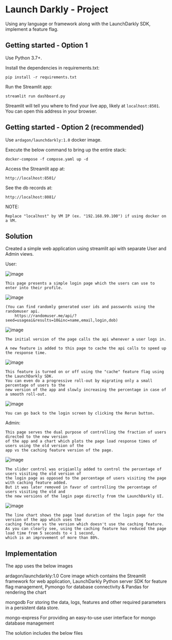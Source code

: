 # Launch Darkly - Project

Using any language or framework along with the LaunchDarkly SDK, implement a feature flag.


## Getting started - Option 1

Use Python 3.7+.

Install the dependencies in requirements.txt:

```
pip install -r requirements.txt
```

Run the Streamlit app:

```
streamlit run dashboard.py
```

Streamlit will tell you where to find your live app, likely at `localhost:8501`. You can open this address in your browser.


## Getting started - Option 2 (recommended)

Use `ardagon/launchdarkly:1.0` docker image.

Execute the below command to bring up the entire stack:

```
docker-compose -f compose.yaml up -d
```

Access the Streamlit app at:

```
http://localhost:8501/
```

See the db records at:

```
http://localhost:8081/
```

NOTE:

```
Replace "localhost" by VM IP (ex. "192.168.99.100") if using docker on a VM.
```


## Solution

Created a simple web application using streamlit api with separate User and Admin views.

User:

![image](https://user-images.githubusercontent.com/55037808/113381763-66b38680-9345-11eb-97d3-481c0ffa535b.png)

    This page presents a simple login page which the users can use to enter into their profile.

![image](https://user-images.githubusercontent.com/55037808/113381793-7f23a100-9345-11eb-8062-a5b6efd517db.png)

    (You can find randomly generated user ids and passwords using the randomuser api.
        https://randomuser.me/api/?seed=usageai&results=10&inc=name,email,login,dob)

![image](https://user-images.githubusercontent.com/55037808/113381710-4aafe500-9345-11eb-9cfb-0e0dcf2b566d.png)

    The initial version of the page calls the api whenever a user logs in.

    A new feature is added to this page to cache the api calls to speed up the response time.

![image](https://user-images.githubusercontent.com/55037808/113382510-3d93f580-9347-11eb-88ad-d800eb1e0c2f.png)

    This feature is turned on or off using the "cache" feature flag using the LaunchDarkly SDK.
    You can even do a progressive roll-out by migrating only a small percentage of users to the
    new version of the app and slowly increasing the percentage in case of a smooth roll-out.
    
![image](https://user-images.githubusercontent.com/55037808/113382352-e0983f80-9346-11eb-867b-9b6ec19fe883.png)

    You can go back to the login screen by clicking the Rerun button.

Admin:

    This page serves the dual purpose of controlling the fraction of users directed to the new version
    of the app and a chart which plots the page load response times of users using the old version of the
    app vs the caching feature version of the page.
    
![image](https://user-images.githubusercontent.com/55037808/113382161-7384aa00-9346-11eb-8c3d-36d1afc01c5e.png)


    The slider control was origianlly added to control the percentage of users visiting the old version of
    the login page as opposed to the percentage of users visiting the page with caching feature added.
    But it was later removed in favor of controlling the percentage of users visiting the old and
    the new versions of the login page directly from the LaunchDarkly UI.

![image](https://user-images.githubusercontent.com/55037808/113382196-8d25f180-9346-11eb-9b85-41ad9521400e.png)

    The line chart shows the page load duration of the login page for the version of the app which uses the
    caching feature vs the version which doesn't use the caching feature.
    As you can clearly see, using the caching feature has reduced the page load time from 5 seconds to < 1 second,
    which is an improvement of more than 80%.
    
    
## Implementation

The app uses the below images

ardagon/launchdarkly:1.0
                        Core image which contains the Streamlit framework for web application, 
                        LaunchDarkly Python server SDK for feature flag management,
                        Pymongo for database connectivity &
                        Pandas for rendering the chart
                        
mongodb
        For storing the data, logs, features and other required parameters in a persistent data store.
        
mongo-express
            For providing an easy-to-use user interface for mongo database management
            

The solution includes the below files


